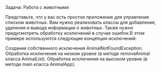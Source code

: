 Задача: Работа с животными

Представьте, что у вас есть простое приложение для управления списком животных. Вам нужно реализовать классы для добавления, удаления и вывода информации о животных. Также нужно предусмотреть обработку исключений в случае ошибок.В этом примере используются следующие концепции исключений:

Создание собственного исключения AnimalNotFoundException.
Обработка исключения на низком уровне (в методе removeAnimal класса AnimalList).
Обработка исключения на высоком уровне (в методе main класса AnimalApp).